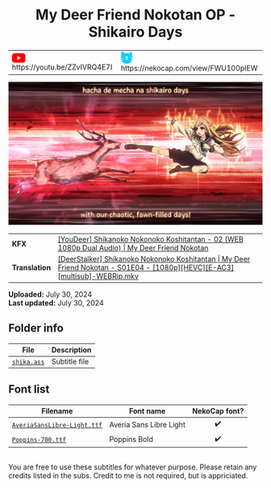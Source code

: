 
<h1 align='center'>My Deer Friend Nokotan OP - Shikairo Days</h1>

<table align='center'>
    <tr>
        <td> <img src='../.img/youtube.svg' alt='YouTube' width=27 align='center'> &nbsp https://youtu.be/ZZvIVRQ4E7I </td>
        <td> <img src='../.img/nekocap.svg' alt='NekoCap' width=23 align='center'> &nbsp https://nekocap.com/view/FWU100pIEW </td>
    </tr>
</table>

[![](./preview.webp)](https://www.youtube.com/watch?v=ZZvIVRQ4E7I&nekocap=FWU100pIEW)

<table align='center'>
    <tr>
        <!-- KFX -->
        <td><b>KFX</b></td>
        <!--  [[YouDeer] Shikanoko Nokonoko Koshitantan - 02 (WEB 1080p Dual Audio) | My Deer Friend Nokotan](https://nyaa.si/view/1848470) -->
        <td><a href="https://nyaa.si/view/1848470">[YouDeer] Shikanoko Nokonoko Koshitantan - 02 (WEB 1080p Dual Audio) | My Deer Friend Nokotan</a></td>
    </tr>
    <tr>
        <!-- Translation -->
        <td><b>Translation</b></td>
        <!--  [[DeerStalker] Shikanoko Nokonoko Koshitantan | My Deer Friend Nokotan - S01E04 - [1080p][HEVC][E-AC3][multisub]-WEBRip.mkv](https://nyaa.si/view/1852677) -->
        <td><a href="https://nyaa.si/view/1852677">[DeerStalker] Shikanoko Nokonoko Koshitantan | My Deer Friend Nokotan - S01E04 - [1080p][HEVC][E-AC3][multisub]-WEBRip.mkv</a></td>
    </tr>
</table>

**Uploaded:** July 30, 2024  
**Last updated:** July 30, 2024

<!-- Description goes here -->

## Folder info

| File | Description |
| ---- | ----------- |
[`shika.ass`](shika.ass) | Subtitle file |

## Font list

| Filename | Font name | NekoCap font? |
| ---- | ---- | :--: |
 [`AveriaSansLibre-Light.ttf`](https://github.com/abrokecube/subtitles-fonts/tree/main/NekoCap%20fonts/AveriaSansLibre-Light.ttf) | Averia Sans Libre Light | ✔️ |
 [`Poppins-700.ttf`](https://github.com/abrokecube/subtitles-fonts/tree/main/NekoCap%20fonts/Poppins-700.ttf) | Poppins Bold | ✔️ |

<!-- Permissions -->
## 
You are free to use these subtitles for whatever purpose. Please retain any credits listed in the subs. Credit to me is not required, but is appriciated.
